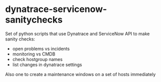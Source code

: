 # dynatrace-servicenow-sanitychecks
Set of python scripts that use Dynatrace and ServiceNow API to make sanity checks:
- open problems vs incidents
- monitoring vs CMDB
- check hostgroup names
- list changes in dynatrace settings

Also one to create a maintenance windows on a set of hosts immediately
